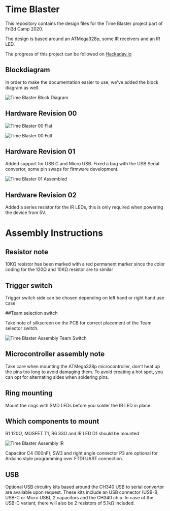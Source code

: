 # Time Blaster

This repository contains the design files for the Time Blaster project part of Fri3d Camp 2020.

The design is based around an ATMega328p, some IR receivers and an IR LED.

The progress of this project can be followed on [Hackaday.io](https://hackaday.io/project/167668-time-blaster)

## Blockdiagram

In order to make the documentation easier to use, we've added the block diagram as well.

![Time Blaster Block Diagram](media/Time_Blaster_Block.png)

## Hardware Revision 00

![Time Blaster 00 Flat](media/Time_Blaster_00_FLAT.jpg)

![Time Blaster 00 Full](media/Time_Blaster_00_FULL.jpg)

## Hardware Revision 01

Added support for USB C and Micro USB. Fixed a bug with the USB Serial convertor, some pin swaps for firmware development.

![Time Blaster 01 Assembled](media/Time_Blaster_01_Assembled.jpg)

## Hardware Revision 02

Added a series resistor for the IR LEDs, this is only required when powering the device from 5V.

# Assembly Instructions

## Resistor note

10KΩ resistor has been marked with a red permanent marker since the color coding for the 120Ω and 10KΩ resistor are to similar

## Trigger switch

Trigger switch side can be chosen depending on left hand or right hand use case

##Team selection switch

Take note of silkscreen on the PCB for correct placement of the Team selector switch.

![Time Blaster Assembly Team Switch](media/ASSY_TeamSW.jpg)
 
## Microcontroller assembly note

Take care when mounting the ATMega328p microcontroller, don't heat up the pins too long to avoid damaging them. To avoid creating a hot spot, you can opt for alternating sides when soldering pins.

## Ring mounting
Mount the rings with SMD LEDs before you solder the IR LED in place.

## Which components to mount

R1 120Ω, MOSFET T1, R6 33Ω and IR LED D1 should be mounted 

![Time Blaster Assembly IR](media/ASSY_IR.jpg)
 
Capacitor C4 (100nF), SW3 and right angle connector P3 are optional for Arduino style programming over FTDI UART connection.

## USB

Optional USB circuitry kits based around the CH340 USB to serial convertor are available upon request. These kits include an USB connector (USB-B, USB-C or Micro USB), 2 capacitors and the CH340 chip. In case of the USB-C variant, there will also be 2 resistors of 5.1kΩ included.
